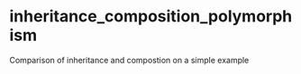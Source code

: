# inheritance_composition_polymorphism
Comparison of inheritance and compostion on a simple example

